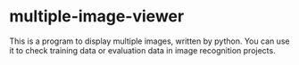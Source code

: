 # multiple-image-viewer
This is a program to display multiple images, written by python. You can use it to check training data or evaluation data in image recognition projects.
